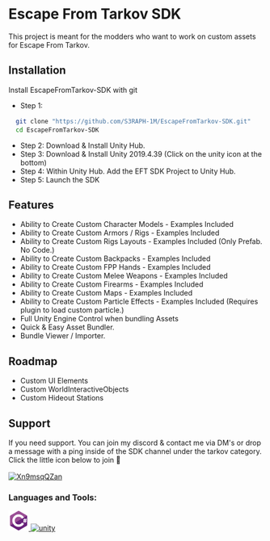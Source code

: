 
# Escape From Tarkov SDK

This project is meant for the modders who want to work on custom assets for Escape From Tarkov.












## Installation

Install EscapeFromTarkov-SDK with git
- Step 1: 
```bash
  git clone "https://github.com/S3RAPH-1M/EscapeFromTarkov-SDK.git"
  cd EscapeFromTarkov-SDK
```
- Step 2: Download & Install Unity Hub. 
- Step 3: Download & Install Unity 2019.4.39 (Click on the unity icon at the bottom)
- Step 4: Within Unity Hub. Add the EFT SDK Project to Unity Hub.
- Step 5: Launch the SDK
    
## Features

- Ability to Create Custom Character Models - Examples Included
- Ability to Create Custom Armors / Rigs - Examples Included
- Ability to Create Custom Rigs Layouts - Examples Included (Only Prefab. No Code.)
- Ability to Create Custom Backpacks - Examples Included
- Ability to Create Custom FPP Hands - Examples Included
- Ability to Create Custom Melee Weapons - Examples Included
- Ability to Create Custom Firearms - Examples Included
- Ability to Create Custom Maps - Examples Included
- Ability to Create Custom Particle Effects - Examples Included (Requires plugin to load custom particle.)
- Full Unity Engine Control when bundling Assets
- Quick & Easy Asset Bundler.
- Bundle Viewer / Importer.




## Roadmap

- Custom UI Elements
- Custom WorldInteractiveObjects
- Custom Hideout Stations

## Support

If you need support. You can join my discord & contact me via DM's or drop a message with a ping inside of the SDK channel under the tarkov category. Click the little icon below to join 🫡


<p align="left">
<a href="https://discord.gg/crSvqqj2h8" target="blank"><img align="center" src="https://raw.githubusercontent.com/rahuldkjain/github-profile-readme-generator/master/src/images/icons/Social/discord.svg" alt="Xn9msqQZan" height="30" width="40" /></a>
</p>







<h3 align="left">Languages and Tools:</h3>
<p align="left"> <a href="https://www.w3schools.com/cs/" target="_blank" rel="noreferrer"> <img src="https://raw.githubusercontent.com/devicons/devicon/master/icons/csharp/csharp-original.svg" alt="csharp" width="40" height="40"/> </a> <a href="https://unity.com/releases/editor/whats-new/2022.3.43" target="_blank" rel="noreferrer"> <img src="https://www.vectorlogo.zone/logos/unity3d/unity3d-icon.svg" alt="unity" width="40" height="40"/> </a> </p>
